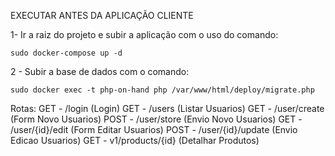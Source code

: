 
EXECUTAR ANTES DA APLICAÇÃO CLIENTE

1- Ir a raiz do projeto e subir a aplicação com o uso do comando:

    sudo docker-compose up -d


2 - Subir a base de dados com o comando:

    sudo docker exec -t php-on-hand php /var/www/html/deploy/migrate.php

Rotas: 
    GET - /login (Login)
    GET - /users (Listar Usuarios)
    GET - /user/create (Form Novo Usuarios)
    POST - /user/store (Envio Novo Usuarios)
    GET - /user/{id}/edit (Form Editar Usuarios)
    POST - /user/{id}/update (Envio Edicao Usuarios)
    GET - v1/products/{id} (Detalhar Produtos)
   

